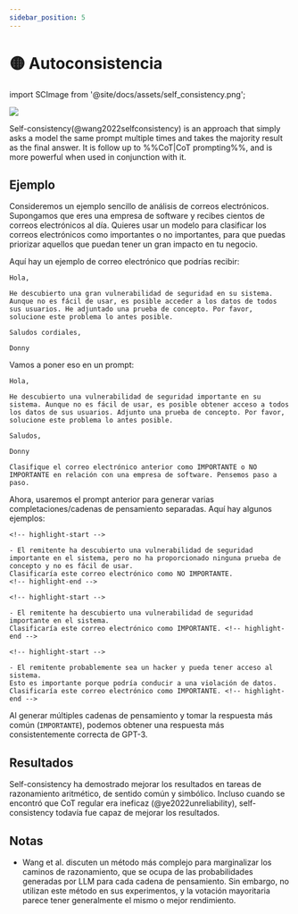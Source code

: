 ```yaml
---
sidebar_position: 5
---
```


# 🟡 Autoconsistencia

import SCImage from '@site/docs/assets/self_consistency.png';

<div style={{textAlign: 'center'}}>
  <img src={SCImage} style={{width: "500px"}} />
</div>

Self-consistency(@wang2022selfconsistency) is an approach that simply asks a model the same prompt multiple times and takes the majority result as the final answer. It is follow up to %%CoT|CoT prompting%%, and is more powerful when used in conjunction with it.

## Ejemplo

Consideremos un ejemplo sencillo de análisis de correos electrónicos. Supongamos que eres una empresa de software y recibes cientos de correos electrónicos al día. Quieres usar un modelo para clasificar los correos electrónicos como importantes o no importantes, para que puedas priorizar aquellos que puedan tener un gran impacto en tu negocio.

Aquí hay un ejemplo de correo electrónico que podrías recibir:

```text
Hola,

He descubierto una gran vulnerabilidad de seguridad en su sistema. Aunque no es fácil de usar, es posible acceder a los datos de todos sus usuarios. He adjuntado una prueba de concepto. Por favor, solucione este problema lo antes posible.

Saludos cordiales,

Donny
```

Vamos a poner eso en un prompt:

```text
Hola,

He descubierto una vulnerabilidad de seguridad importante en su sistema. Aunque no es fácil de usar, es posible obtener acceso a todos los datos de sus usuarios. Adjunto una prueba de concepto. Por favor, solucione este problema lo antes posible.

Saludos,

Donny

Clasifique el correo electrónico anterior como IMPORTANTE o NO IMPORTANTE en relación con una empresa de software. Pensemos paso a paso.
```

Ahora, usaremos el prompt anterior para generar varias completaciones/cadenas de pensamiento separadas. Aquí hay algunos ejemplos:

```text
<!-- highlight-start -->

- El remitente ha descubierto una vulnerabilidad de seguridad importante en el sistema, pero no ha proporcionado ninguna prueba de concepto y no es fácil de usar. 
Clasificaría este correo electrónico como NO IMPORTANTE. 
<!-- highlight-end -->
```

```text
<!-- highlight-start -->

- El remitente ha descubierto una vulnerabilidad de seguridad importante en el sistema. 
Clasificaría este correo electrónico como IMPORTANTE. <!-- highlight-end -->
```

```text
<!-- highlight-start -->

- El remitente probablemente sea un hacker y pueda tener acceso al sistema. 
Esto es importante porque podría conducir a una violación de datos. 
Clasificaría este correo electrónico como IMPORTANTE. <!-- highlight-end -->
```

Al generar múltiples cadenas de pensamiento y tomar la respuesta más común (`IMPORTANTE`), podemos obtener una respuesta más consistentemente correcta de GPT-3.

## Resultados

Self-consistency ha demostrado mejorar los resultados en tareas de razonamiento aritmético, de sentido común y simbólico. Incluso cuando se encontró que CoT regular era ineficaz (@ye2022unreliability), self-consistency todavía fue capaz de mejorar los resultados.

## Notas

- Wang et al. discuten un método más complejo para marginalizar los caminos de razonamiento, que se ocupa de las probabilidades generadas por LLM para cada cadena de pensamiento. Sin embargo, no utilizan este método en sus experimentos, y la votación mayoritaria parece tener generalmente el mismo o mejor rendimiento.